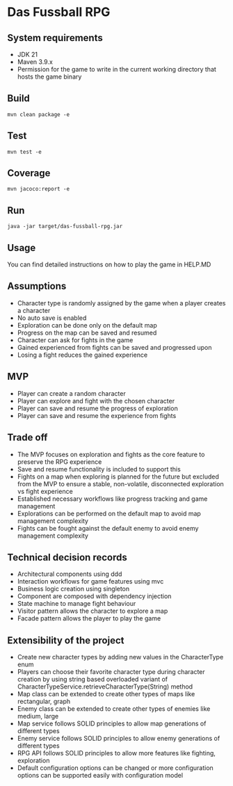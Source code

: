 # Das Fussball RPG

## System requirements
* JDK 21
* Maven 3.9.x
* Permission for the game to write in the current working directory that hosts the game binary

## Build
```
mvn clean package -e
```

## Test
```
mvn test -e
```

## Coverage
```
mvn jacoco:report -e
```

## Run
```
java -jar target/das-fussball-rpg.jar
```

## Usage
You can find detailed instructions on how to play the game in HELP.MD 

## Assumptions
* Character type is randomly assigned by the game when a player creates a character
* No auto save is enabled
* Exploration can be done only on the default map
* Progress on the map can be saved and resumed
* Character can ask for fights in the game
* Gained experienced from fights can be saved and progressed upon
* Losing a fight reduces the gained experience

## MVP
* Player can create a random character
* Player can explore and fight with the chosen character
* Player can save and resume the progress of exploration
* Player can save and resume the experience from fights

## Trade off
* The MVP focuses on exploration and fights as the core feature to preserve the RPG experience
* Save and resume functionality is included to support this
* Fights on a map when exploring is planned for the future but excluded from the MVP to ensure a stable, non-volatile, disconnected 
exploration vs fight experience 
* Established necessary workflows like progress tracking and game management
* Explorations can be performed on the default map to avoid map management complexity
* Fights can be fought against the default enemy to avoid enemy management complexity


## Technical decision records
* Architectural components using ddd
* Interaction workflows for game features using mvc
* Business logic creation using singleton
* Component are composed with dependency injection
* State machine to manage fight behaviour
* Visitor pattern allows the character to explore a map
* Facade pattern allows the player to play the game

## Extensibility of the project
* Create new character types by adding new values in the CharacterType enum
* Players can choose their favorite character type during character creation by using string based overloaded variant of CharacterTypeService.retrieveCharacterType(String) method
* Map class can be extended to create other types of maps like rectangular, graph
* Enemy class can be extended to create other types of enemies like medium, large
* Map service follows SOLID principles to allow map generations of different types
* Enemy service follows SOLID principles to allow enemy generations of different types
* RPG API follows SOLID principles to allow more features like fighting, exploration
* Default configuration options can be changed or more configuration options can be supported easily with configuration model

